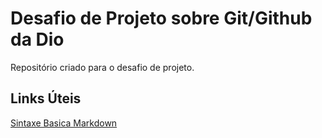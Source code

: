# Desafio de Projeto sobre Git/Github da Dio
Repositório criado para o desafio de projeto.
<!-- Desafio de Projeto Git/Github -->

## Links Úteis
[Sintaxe Basica Markdown](https://www.markdownguide.org/)
